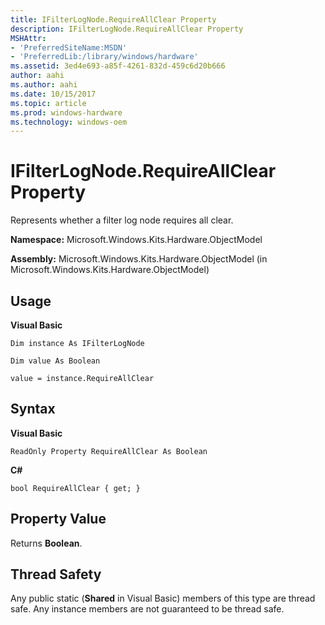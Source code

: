 ```yaml
---
title: IFilterLogNode.RequireAllClear Property
description: IFilterLogNode.RequireAllClear Property
MSHAttr:
- 'PreferredSiteName:MSDN'
- 'PreferredLib:/library/windows/hardware'
ms.assetid: 3ed4e693-a85f-4261-832d-459c6d20b666
author: aahi
ms.author: aahi
ms.date: 10/15/2017
ms.topic: article
ms.prod: windows-hardware
ms.technology: windows-oem
---
```


# IFilterLogNode.RequireAllClear Property


Represents whether a filter log node requires all clear.

**Namespace:** Microsoft.Windows.Kits.Hardware.ObjectModel

**Assembly:** Microsoft.Windows.Kits.Hardware.ObjectModel (in Microsoft.Windows.Kits.Hardware.ObjectModel)

## <span id="Usage"></span><span id="usage"></span><span id="USAGE"></span>Usage


**Visual Basic**

`Dim instance As IFilterLogNode`

`Dim value As Boolean`

`value = instance.RequireAllClear`

## <span id="Syntax"></span><span id="syntax"></span><span id="SYNTAX"></span>Syntax


**Visual Basic**

`ReadOnly Property RequireAllClear As Boolean`

**C#**

`bool RequireAllClear { get; }`

## <span id="Property_Value"></span><span id="property_value"></span><span id="PROPERTY_VALUE"></span>Property Value


Returns **Boolean**.

## <span id="Thread_Safety"></span><span id="thread_safety"></span><span id="THREAD_SAFETY"></span>Thread Safety


Any public static (**Shared** in Visual Basic) members of this type are thread safe. Any instance members are not guaranteed to be thread safe.

 

 






